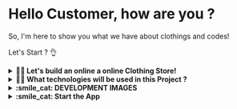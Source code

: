 # Hello Customer, how are you ?

So, I'm here to show you what we have about clothings and codes!

Let's Start ? :ok_hand:

<details>
  <summary><strong>👨‍💻 Let's build an online a online Clothing Store!</strong></summary><br />

  The project was an male closet, that will have so much clothers and sales to our customer buy willingly !
</details>

<details>
  <summary><strong>👨‍💻 What technologies will be used in this Project ?</strong></summary><br />
  <details>
    <summary>
      <strong>React.js</strong>
    </summary>
    <br />
    I've used React.js with COntext API
  </details>
  
  <details>
    <summary>
      <strong>MySql :dolphin:</strong>
    </summary>
    <br />
    I've used MySQL2 with Sequelize (dev - Docker container) 
  </details>

  <details>
    <summary>
      <strong>Node.js and Typescript:sunglasses:</strong>
    </summary>
    <br />
    My beautiful BackEnd was Node.js, Typescript and Sequelize. With Sequelize we access the DataBase with MySQL.
  </details>
  
  <details>
    <summary>
      <strong>Docker :whale:</strong>
    </summary>
    <br />
    Sorry, but I can't make some project without my partner
  </details>

</details>

<details>
  <summary><strong>:smile_cat: DEVELOPMENT IMAGES</strong></summary><br />
</details>

  <details>
    <summary>
      <strong>:smile_cat: Start the App</strong>
    </summary>
    <br />
    Start this app running in bash the code:

    npm install

  </details>